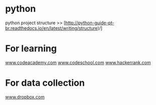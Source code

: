 # python
  python project structure >> [http://python-guide-pt-br.readthedocs.io/en/latest/writing/structure)/]
# For learning
  www.codeacademy.com
  www.codeschool.com
  www.hackerrank.com
# For data collection
  www.dropbox.com
  
